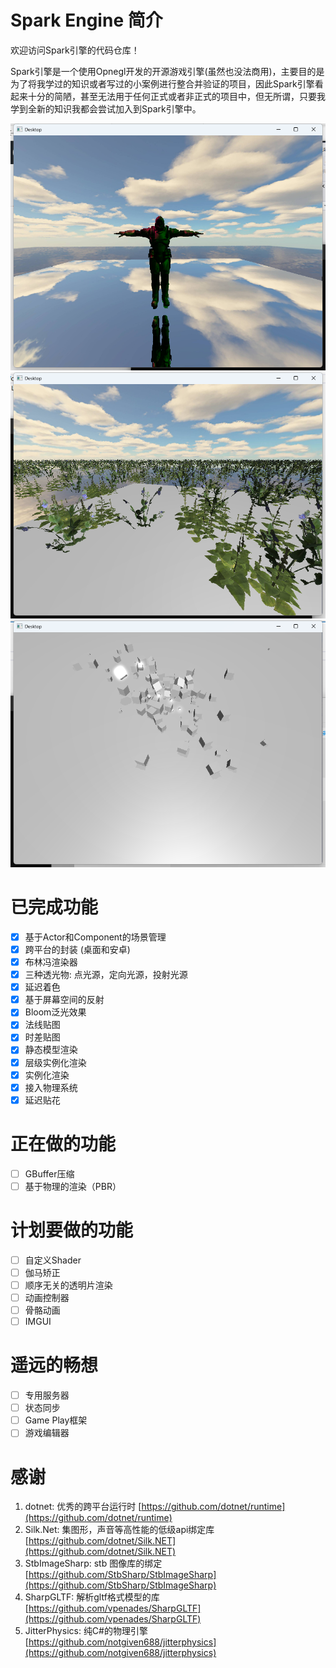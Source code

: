 # Spark Engine 简介

欢迎访问Spark引擎的代码仓库！

Spark引擎是一个使用Opnegl开发的开源游戏引擎(虽然也没法商用)，主要目的是为了将我学过的知识或者写过的小案例进行整合并验证的项目，因此Spark引擎看起来十分的简陋，甚至无法用于任何正式或者非正式的项目中，但无所谓，只要我学到全新的知识我都会尝试加入到Spark引擎中。

![运行截图](/Images/ScreenShot1.png "屏幕空间反射")
![运行截图](/Images/ScreenShot3.png "实例化渲染")
![运行截图](/Images/ScreenShot2.png "物理引擎")

# 已完成功能

- [x] 基于Actor和Component的场景管理
- [x] 跨平台的封装 (桌面和安卓)
- [x] 布林冯渲染器
- [x] 三种透光物: 点光源，定向光源，投射光源
- [x] 延迟着色
- [x] 基于屏幕空间的反射  
- [x] Bloom泛光效果
- [x] 法线贴图
- [x] 时差贴图
- [x] 静态模型渲染
- [x] 层级实例化渲染
- [x] 实例化渲染
- [x] 接入物理系统
- [x] 延迟贴花 

# 正在做的功能

- [ ] GBuffer压缩
- [ ] 基于物理的渲染（PBR）

# 计划要做的功能

- [ ] 自定义Shader
- [ ] 伽马矫正
- [ ] 顺序无关的透明片渲染
- [ ] 动画控制器
- [ ] 骨骼动画
- [ ] IMGUI

# 遥远的畅想

- [ ] 专用服务器
- [ ] 状态同步
- [ ] Game Play框架
- [ ] 游戏编辑器

# 感谢

1. dotnet: 优秀的跨平台运行时 [https://github.com/dotnet/runtime](https://github.com/dotnet/runtime)
2. Silk.Net: 集图形，声音等高性能的低级api绑定库 [https://github.com/dotnet/Silk.NET](https://github.com/dotnet/Silk.NET)
3. StbImageSharp: stb 图像库的绑定 [https://github.com/StbSharp/StbImageSharp](https://github.com/StbSharp/StbImageSharp)
4. SharpGLTF: 解析gltf格式模型的库 [https://github.com/vpenades/SharpGLTF](https://github.com/vpenades/SharpGLTF)
5. JitterPhysics: 纯C#的物理引擎 [https://github.com/notgiven688/jitterphysics](https://github.com/notgiven688/jitterphysics)
